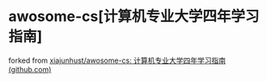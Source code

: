 # awosome-cs[计算机专业大学四年学习指南]
forked from [xiajunhust/awosome-cs: 计算机专业大学四年学习指南 (github.com)](https://github.com/xiajunhust/awosome-cs)
